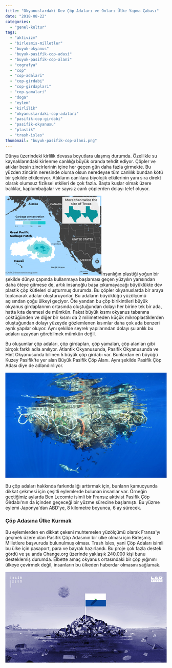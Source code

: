 ```yaml
---
title: "Okyanuslardaki Dev Çöp Adaları ve Onları Ülke Yapma Çabası"
date: "2018-08-22"
categories: 
  - "genel-kultur"
tags: 
  - "aktivizm"
  - "birlesmis-milletler"
  - "buyuk-okyanus"
  - "buyuk-pasifik-cop-adasi"
  - "buyuk-pasifik-cop-alani"
  - "cografya"
  - "cop"
  - "cop-adalari"
  - "cop-girdabi"
  - "cop-girdaplari"
  - "cop-yamalari"
  - "doga"
  - "eylem"
  - "kirlilik"
  - "okyanuslardaki-cop-adalari"
  - "pasifik-cop-girdabi"
  - "pasifik-okyanusu"
  - "plastik"
  - "trash-isles"
thumbnail: "buyuk-pasifik-cop-alani.png"
---
```


Dünya üzerindeki kirlilik devasa boyutlara ulaşmış durumda. Özellikle su kaynaklarındaki kirlenme canlılığı büyük oranda tehdit ediyor. Çöpler ve atıklar besin zincirlerinin içine her geçen gün daha fazla girmekte. Bu yüzden zincirin neresinde olursa olsun neredeyse tüm canlılık bundan kötü bir şekilde etkileniyor. Atıkların canlılara biyolojik etkilerinin yanı sıra direkt olarak olumsuz fiziksel etkileri de çok fazla. Başta kuşlar olmak üzere balıklar, kaplumbağalar ve sayısız canlı çöplerden dolayı telef oluyor.

![Büyük Pasifik Çöp Adası](images/buyuk-pasifik-cop-adasi-e1534966902258-300x249.png)İnsanlığın plastiği yoğun bir şekilde dünya çapında kullanmaya başlaması geçen yüzyılın yarısından daha öteye gitmese de, artık insanoğlu başa çıkamayacağı büyüklükte dev plastik çöp kütleleri oluşturmuş durumda. Bu çöpler okyanuslarda bir araya toplanarak adalar oluşturuyorlar. Bu adaların büyüklüğü yüzölçümü açısından çoğu ülkeyi geçiyor. Öte yandan bu çöp birikintileri büyük okyanus girdaplarının ortasında oluştuğundan dolayı her birine tek bir ada, hatta kıta denmesi de mümkün. Fakat büyük kısmı okyanus tabanına çöktüğünden ve diğer bir kısmı da 2 milimetreden küçük mikroplastiklerden oluştuğundan dolayı yüzeyde gözlemlenen kısımlar daha çok ada benzeri ayrık yapılar oluyor. Aynı şekilde seyrek yapılarından dolayı şu anlık bu adaları uzaydan görebilmek mümkün değil.

Bu oluşumlar çöp adaları, çöp girdapları, çöp yamaları, çöp alanları gibi birçok farklı adla anılıyor. Atlantik Okyanusunda, Pasifik Okyanusunda ve Hint Okyanusunda bilinen 5 büyük çöp girdabı var. Bunlardan en büyüğü Kuzey Pasifik'te yer alan Büyük Pasifik Çöp Alanı. Aynı şekilde Pasifik Çöp Adası diye de adlandırılıyor.

![Okyanustaki çöp adası](images/okyanustaki-cop-adasi.jpg)

Bu çöp adaları hakkında farkındalığı arttırmak için, bunların kamuoyunda dikkat çekmesi için çeşitli eylemlerde bulunan insanlar var. Örneğin geçtiğimiz aylarda Ben Lecomte isimli bir Fransız aktivist Pasifik Çöp Girdabı'nın da içinden geçeceği bir yüzme sürecine başlamıştı. Bu yüzme eylemi Japonya'dan ABD'ye, 8 kilometre boyunca, 6 ay sürecek.

### Çöp Adasına Ülke Kurmak

Bu eylemlerden en dikkat çekeni muhtemelen yüzölçümü olarak Fransa'yı geçmek üzere olan Pasifik Çöp Adasının bir ülke olması için Birleşmiş Milletlere başvuruda bulunulmuş olması. Trash Isles, yani Çöp Adaları isimli bu ülke için pasaport, para ve bayrak hazırlandı. Bu proje çok fazla destek gördü ve şu anda Change.org üzerinde yaklaşık 240.000 kişi bunu desteklemiş durumda. Elbette amaç okyanus ortasındaki bir çöp yığınını ülkeye çevirmek değil, insanların bu ülkeden haberdar olmasını sağlamak.

![Trash Isles ülkesi](images/trash-isles-ulkesi-cop-adalari-ulkesi.jpg)
